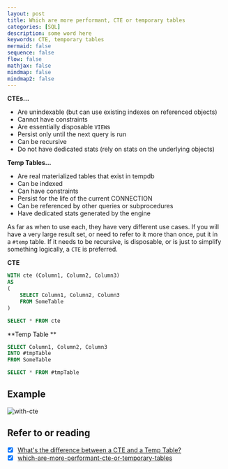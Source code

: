 ```yaml
---
layout: post
title: Which are more performant, CTE or temporary tables
categories: [SQL]
description: some word here
keywords: CTE, temporary tables
mermaid: false
sequence: false
flow: false
mathjax: false
mindmap: false
mindmap2: false
---
```


**CTEs...**

- Are unindexable (but can use existing indexes on referenced objects)
- Cannot have constraints
- Are essentially disposable `VIEW`s
- Persist only until the next query is run
- Can be recursive
- Do not have dedicated stats (rely on stats on the underlying objects)

**Temp Tables...**

- Are real materialized tables that exist in tempdb
- Can be indexed
- Can have constraints
- Persist for the life of the current CONNECTION
- Can be referenced by other queries or subprocedures
- Have dedicated stats generated by the engine

As far as when to use each, they have very different use cases. If you will have a very large result set, or need to refer to it more than once, put it in a `#temp` table. If it needs to be recursive, is disposable, or is just to simplify something logically, a `CTE` is preferred.

**CTE**

```sql
WITH cte (Column1, Column2, Column3)
AS
(
    SELECT Column1, Column2, Column3
    FROM SomeTable
)

SELECT * FROM cte
```

**Temp Table **

```sql
SELECT Column1, Column2, Column3
INTO #tmpTable
FROM SomeTable

SELECT * FROM #tmpTable
```

## Example
![with-cte](https://xjw-1256033222.cos.ap-guangzhou.myqcloud.com/img/202308231451734.png)
## Refer to or reading

- [x] [What's the difference between a CTE and a Temp Table?](https://dba.stackexchange.com/questions/13112/whats-the-difference-between-a-cte-and-a-temp-table)
- [x] [which-are-more-performant-cte-or-temporary-tables](https://stackoverflow.com/questions/690465/which-are-more-performant-cte-or-temporary-tables)
